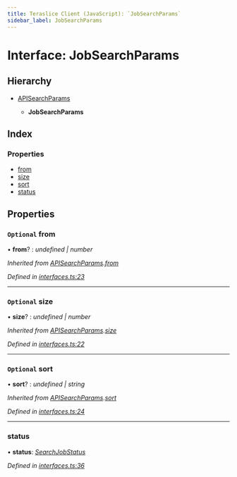 ```yaml
---
title: Teraslice Client (JavaScript): `JobSearchParams`
sidebar_label: JobSearchParams
---
```


# Interface: JobSearchParams

## Hierarchy

* [APISearchParams](apisearchparams.md)

  * **JobSearchParams**

## Index

### Properties

* [from](jobsearchparams.md#optional-from)
* [size](jobsearchparams.md#optional-size)
* [sort](jobsearchparams.md#optional-sort)
* [status](jobsearchparams.md#status)

## Properties

### `Optional` from

• **from**? : *undefined | number*

*Inherited from [APISearchParams](apisearchparams.md).[from](apisearchparams.md#optional-from)*

*Defined in [interfaces.ts:23](https://github.com/terascope/teraslice/blob/0ae31df4/packages/teraslice-client-js/src/interfaces.ts#L23)*

___

### `Optional` size

• **size**? : *undefined | number*

*Inherited from [APISearchParams](apisearchparams.md).[size](apisearchparams.md#optional-size)*

*Defined in [interfaces.ts:22](https://github.com/terascope/teraslice/blob/0ae31df4/packages/teraslice-client-js/src/interfaces.ts#L22)*

___

### `Optional` sort

• **sort**? : *undefined | string*

*Inherited from [APISearchParams](apisearchparams.md).[sort](apisearchparams.md#optional-sort)*

*Defined in [interfaces.ts:24](https://github.com/terascope/teraslice/blob/0ae31df4/packages/teraslice-client-js/src/interfaces.ts#L24)*

___

###  status

• **status**: *[SearchJobStatus](../overview.md#searchjobstatus)*

*Defined in [interfaces.ts:36](https://github.com/terascope/teraslice/blob/0ae31df4/packages/teraslice-client-js/src/interfaces.ts#L36)*
